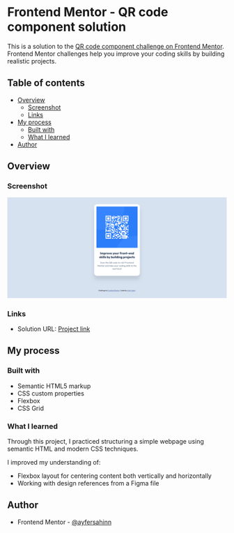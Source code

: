 # Frontend Mentor - QR code component solution

This is a solution to the [QR code component challenge on Frontend Mentor](https://www.frontendmentor.io/challenges/qr-code-component-iux_sIO_H). Frontend Mentor challenges help you improve your coding skills by building realistic projects. 

## Table of contents

- [Overview](#overview)
  - [Screenshot](#screenshot)
  - [Links](#links)
- [My process](#my-process)
  - [Built with](#built-with)
  - [What I learned](#what-i-learned) 
- [Author](#author)


## Overview

### Screenshot

![](qr-code-project.png)

### Links

- Solution URL: [Project link](qr-code-component-main)

## My process

### Built with

- Semantic HTML5 markup
- CSS custom properties
- Flexbox
- CSS Grid

### What I learned
Through this project, I practiced structuring a simple webpage using semantic HTML and modern CSS techniques.

I improved my understanding of:

- Flexbox layout for centering content both vertically and horizontally
- Working with design references from a Figma file

## Author
- Frontend Mentor - [@ayfersahinn](https://www.frontendmentor.io/profile/ayfersahinn)
